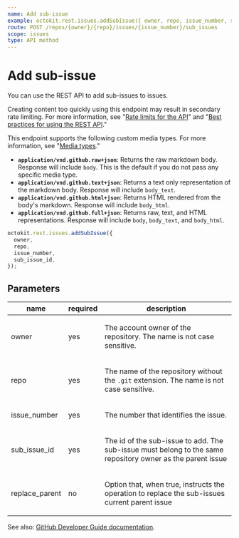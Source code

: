 ```yaml
---
name: Add sub-issue
example: octokit.rest.issues.addSubIssue({ owner, repo, issue_number, sub_issue_id })
route: POST /repos/{owner}/{repo}/issues/{issue_number}/sub_issues
scope: issues
type: API method
---
```


# Add sub-issue

You can use the REST API to add sub-issues to issues.

Creating content too quickly using this endpoint may result in secondary rate limiting.
For more information, see "[Rate limits for the API](https://docs.github.com/rest/using-the-rest-api/rate-limits-for-the-rest-api#about-secondary-rate-limits)"
and "[Best practices for using the REST API](https://docs.github.com/rest/guides/best-practices-for-using-the-rest-api)."

This endpoint supports the following custom media types. For more information, see "[Media types](https://docs.github.com/rest/using-the-rest-api/getting-started-with-the-rest-api#media-types)."

- **`application/vnd.github.raw+json`**: Returns the raw markdown body. Response will include `body`. This is the default if you do not pass any specific media type.
- **`application/vnd.github.text+json`**: Returns a text only representation of the markdown body. Response will include `body_text`.
- **`application/vnd.github.html+json`**: Returns HTML rendered from the body's markdown. Response will include `body_html`.
- **`application/vnd.github.full+json`**: Returns raw, text, and HTML representations. Response will include `body`, `body_text`, and `body_html`.

```js
octokit.rest.issues.addSubIssue({
  owner,
  repo,
  issue_number,
  sub_issue_id,
});
```

## Parameters

<table>
  <thead>
    <tr>
      <th>name</th>
      <th>required</th>
      <th>description</th>
    </tr>
  </thead>
  <tbody>
    <tr><td>owner</td><td>yes</td><td>

The account owner of the repository. The name is not case sensitive.

</td></tr>
<tr><td>repo</td><td>yes</td><td>

The name of the repository without the `.git` extension. The name is not case sensitive.

</td></tr>
<tr><td>issue_number</td><td>yes</td><td>

The number that identifies the issue.

</td></tr>
<tr><td>sub_issue_id</td><td>yes</td><td>

The id of the sub-issue to add. The sub-issue must belong to the same repository owner as the parent issue

</td></tr>
<tr><td>replace_parent</td><td>no</td><td>

Option that, when true, instructs the operation to replace the sub-issues current parent issue

</td></tr>
  </tbody>
</table>

See also: [GitHub Developer Guide documentation](https://docs.github.com/rest/issues/sub-issues#add-sub-issue).
